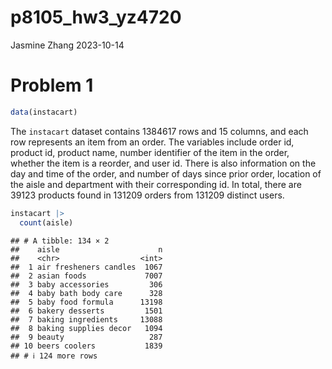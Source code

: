 p8105_hw3_yz4720
================
Jasmine Zhang
2023-10-14

# Problem 1

``` r
data(instacart)
```

The `instacart` dataset contains 1384617 rows and 15 columns, and each
row represents an item from an order. The variables include order id,
product id, product name, number identifier of the item in the order,
whether the item is a reorder, and user id. There is also information on
the day and time of the order, and number of days since prior order,
location of the aisle and department with their corresponding id. In
total, there are 39123 products found in 131209 orders from 131209
distinct users.

``` r
instacart |> 
  count(aisle)
```

    ## # A tibble: 134 × 2
    ##    aisle                      n
    ##    <chr>                  <int>
    ##  1 air fresheners candles  1067
    ##  2 asian foods             7007
    ##  3 baby accessories         306
    ##  4 baby bath body care      328
    ##  5 baby food formula      13198
    ##  6 bakery desserts         1501
    ##  7 baking ingredients     13088
    ##  8 baking supplies decor   1094
    ##  9 beauty                   287
    ## 10 beers coolers           1839
    ## # ℹ 124 more rows
